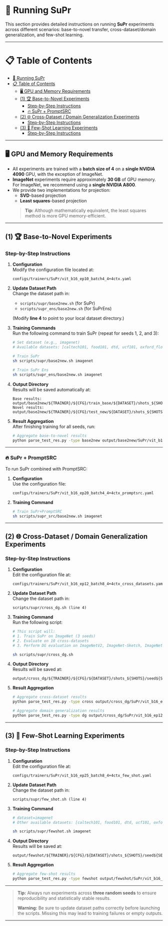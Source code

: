 
# 🚀 Running SuPr

This section provides detailed instructions on running **SuPr** experiments across different scenarios: base-to-novel transfer, cross-dataset/domain generalization, and few-shot learning.

---

# 📋 Table of Contents
- [🚀 Running SuPr](#-running-supr)
- [📋 Table of Contents](#-table-of-contents)
  - [🖥️ GPU and Memory Requirements](#️-gpu-and-memory-requirements)
  - [(1) 🏆 Base-to-Novel Experiments](#1--base-to-novel-experiments)
    - [Step-by-Step Instructions](#step-by-step-instructions)
    - [🔥 SuPr + PromptSRC](#-supr--promptsrc)
  - [(2) 🌐 Cross-Dataset / Domain Generalization Experiments](#2--cross-dataset--domain-generalization-experiments)
    - [Step-by-Step Instructions](#step-by-step-instructions-1)
  - [(3) 🎯 Few-Shot Learning Experiments](#3--few-shot-learning-experiments)
    - [Step-by-Step Instructions](#step-by-step-instructions-2)

---

## 🖥️ GPU and Memory Requirements

- All experiments are trained with a **batch size of 4** on a **single NVIDIA 4090** GPU, with the exception of ImageNet. 
- **ImageNet** experiments require approximately **30 GB** of GPU memory. For ImageNet, we recommend using a **single NVIDIA A800**.
- We provide two implementations for projection:
  - **SVD**-based projection
  - **Least squares**-based projection  
  > **Tip:** Although mathematically equivalent, the least squares method is more GPU memory-efficient.

---

## (1) 🏆 Base-to-Novel Experiments

### Step-by-Step Instructions

1. **Configuration**  
   Modify the configuration file located at:  
   ```
   configs/trainers/SuPr/vit_b16_ep10_batch4_4+4ctx.yaml
   ```

2. **Update Dataset Path**  
   Change the dataset path in:
   - `scripts/supr/base2new.sh` (for SuPr)
   - `scripts/supr_ens/base2new.sh` (for SuPrEns)  
   
   (Modify **line 4** to point to your local dataset directory.)

3. **Training Commands**  
   Run the following command to train SuPr (repeat for seeds 1, 2, and 3):

   ```bash
   # Set dataset (e.g., imagenet)
   # Available datasets: [caltech101, food101, dtd, ucf101, oxford_flowers, oxford_pets, fgvc_aircraft, stanford_cars, sun397, eurosat]

   # Train SuPr
   sh scripts/supr/base2new.sh imagenet

   # Train SuPr Ens
   sh scripts/supr_ens/base2new.sh imagenet
   ```

4. **Output Directory**  
   Results will be saved automatically at:
   ```
   Base results: output/base2new/${TRAINER}/${CFG}/train_base/${DATASET}/shots_${SHOTS}/seed${SEED}
   Novel results: output/base2new/${TRAINER}/${CFG}/test_new/${DATASET}/shots_${SHOTS}/seed${SEED}
   ```

5. **Result Aggregation**  
   After finishing training for all seeds, run:

   ```bash
   # Aggregate base-to-novel results
   python parse_test_res.py -type base2new output/base2new/SuPr/vit_b16_ep10_batch4_4+4ctx/test_new/caltech101/shots_16
   ```

---

### 🔥 SuPr + PromptSRC

To run SuPr combined with PromptSRC:

1. **Configuration**  
   Use the configuration file:  
   ```
   configs/trainers/SuPr/vit_b16_ep20_batch4_4+4ctx_promptsrc.yaml
   ```

2. **Training Command**  
   ```bash
   # Train SuPr+PromptSRC
   sh scripts/supr_src/base2new.sh imagenet
   ```

---

## (2) 🌐 Cross-Dataset / Domain Generalization Experiments

### Step-by-Step Instructions

1. **Configuration**  
   Edit the configuration file at:  
   ```
   configs/trainers/SuPr/vit_b16_ep12_batch8_4+4ctx_cross_datasets.yaml
   ```

2. **Update Dataset Path**  
   Change the dataset path in:  
   ```
   scripts/supr/cross_dg.sh (line 4)
   ```

3. **Training Command**  
   Run the following script:

   ```bash
   # This script will:
   # 1. Train SuPr on ImageNet (3 seeds)
   # 2. Evaluate on 10 cross-datasets
   # 3. Perform DG evaluation on ImageNetV2, ImageNet-Sketch, ImageNet-A, and ImageNet-R

   sh scripts/supr/cross_dg.sh
   ```

4. **Output Directory**  
   Results will be saved at:
   ```
   output/cross_dg/${TRAINER}/${CFG}/${DATASET}/shots_${SHOTS}/seed${SEED}
   ```

5. **Result Aggregation**  

   ```bash
   # Aggregate cross-dataset results
   python parse_test_res.py -type cross output/cross_dg/SuPr/vit_b16_ep12_batch8_4+4ctx_cross_datasets/caltech101/shots_16

   # Aggregate domain generalization results
   python parse_test_res.py -type dg output/cross_dg/SuPr/vit_b16_ep12_batch8_4+4ctx_cross_datasets/imagenet/shots_16
   ```

---

## (3) 🎯 Few-Shot Learning Experiments

### Step-by-Step Instructions

1. **Configuration**  
   Edit the configuration file at:  
   ```
   configs/trainers/SuPr/vit_b16_ep25_batch8_4+4ctx_few_shot.yaml
   ```

2. **Update Dataset Path**  
   Change the dataset path in:  
   ```
   scripts/supr/few_shot.sh (line 4)
   ```

3. **Training Command**  
   ```bash
   # dataset=imagenet
   # Other available datasets: [caltech101, food101, dtd, ucf101, oxford_flowers, oxford_pets, fgvc_aircraft, stanford_cars, sun397, eurosat]

   sh scripts/supr/fewshot.sh imagenet
   ```

4. **Output Directory**  
   Results will be saved at:
   ```
   output/fewshot/${TRAINER}/${CFG}/${DATASET}/shots_${SHOTS}/seed${SEED}
   ```

5. **Result Aggregation**  

   ```bash
   # Aggregate few-shot results
   python parse_test_res.py -type fewshot output/fewshot/SuPr/vit_b16_ep25_batch8_4+4ctx_few_shot/imagenet/shots_4
   ```

---

> **Tip:** Always run experiments across **three random seeds** to ensure reproducibility and statistically stable results.
>  
> **Warning:** Be sure to update dataset paths correctly before launching the scripts. Missing this may lead to training failures or empty outputs.

---
